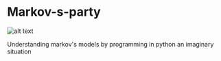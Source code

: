 # Markov-s-party
![alt text](https://media.istockphoto.com/photos/one-finger-typing-picture-id183362387?k=20&m=183362387&s=612x612&w=0&h=I1Elhzk_wbJaWxmig3n7bg9YcFGRX0WOqQ7rUB6EhaM=)

Understanding markov's models by programming in python an imaginary situation
